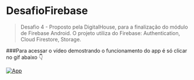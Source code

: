 # DesafioFirebase
> Desafio 4 - Proposto pela DigitalHouse, para a finalização do módulo de Firebase Android. O projeto utiliza do Firebase: Authentication, Cloud Firestore, Storage.

  ###Para acessar o vídeo demostrando o funcionamento 
  do app é só clicar no gif abaixo :point_down:

[![App](https://j.gifs.com/GvL2zQ.gif)](https://www.youtube.com/watch?v=fsL8vQ4RiGc&feature=youtu.be)
